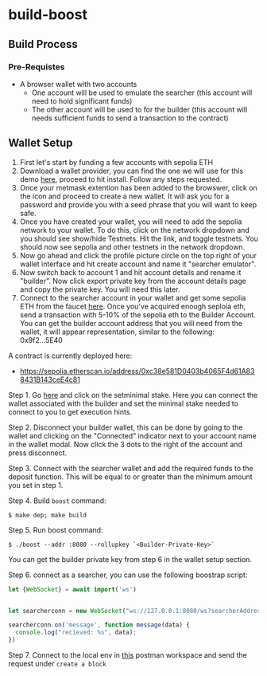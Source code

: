 # build-boost

## Build Process

### Pre-Requistes
- A browser wallet with two accounts
  - One account will be used to emulate the searcher (this account will need to hold significant funds)
  - The other account will be used to for the builder (this account will needs sufficient funds to send a transaction to the contract)


## Wallet Setup
1. First let's start by funding a few accounts with sepolia ETH
2. Download a wallet provider, you can find the one we will use for this demo [here](https://metamask.io/download/), proceed to hit install. Follow any steps requested.
3. Once your metmask extention has been added to the browswer, click on the icon and proceed to create a new wallet. It will ask you for a password and provide you with a seed phrase that you will want to keep safe.
4. Once you have created your wallet, you will need to add the sepolia network to your wallet. To do this, click on the network dropdown and you should see show/hide Testnets. Hit the link, and toggle testnets. You should now see sepolia and other testnets in the network dropdown.
5. Now go ahead and click the profile picture circle on the top right of your wallet interface and hit create account and name it "searcher emulator".
6. Now switch back to account 1 and hit account details and rename it "builder". Now click export private key from the account details page and copy the private key. You will need this later.
7. Connect to the searcher account in your wallet and get some sepolia ETH from the faucet [here](https://sepolia-faucet.pk910.de/). Once you've acquired enough seploia eth, send a transaction with 5-10% of the sepolia eth to the Builder Account. You can get the builder account address that you will need from the wallet, it will appear representation, similar to the following: 0x9f2...5E40

A contract is currently deployed here:
- https://sepolia.etherscan.io/address/0xc38e581D0403b4065F4d61A838431B143ceE4c81


Step 1. Go [here](https://sepolia.etherscan.io/address/0xc38e581D0403b4065F4d61A838431B143ceE4c81#writeContract) and click on the setminimal stake. Here you can connect the wallet associated with the builder and set the minimal stake needed to connect to you to get execution hints.

Step 2. Disconnect your builder wallet, this can be done by going to the wallet and clicking on the "Connected" indicator next to your account name in the wallet modal. Now click the 3 dots to the right of the account and press disconnect. 

Step 3. Connect with the searcher wallet and add the required funds to the deposit function. This will be equal to or greater than the minimum amount you set in step 1.

Step 4. Build `boost` command:
```
$ make dep; make build
```

Step 5. Run boost command:
```
$ ./boost --addr :8080 --rollupkey `<Builder-Private-Key>`
```
You can get the builder private key from step 6 in the wallet setup section.

Step 6. connect as a searcher, you can use the following boostrap script:
```javascript
let {WebSocket} = await import('ws')


let searcherconn = new WebSocket("ws://127.0.0.1:8080/ws?searcherAddress=<your-searcher-address>&commitmentAddress=<your-commitment-address>");

searcherconn.on('message', function message(data) {
  console.log("recieved: %s", data);
})
```

Step 7. Connect to the local env in [this](https://primev.postman.co/workspace/Team-Workspace~18870d84-94f0-4d1e-8163-db558f83d7e8/request/27192304-32af6ec4-013b-423f-aff6-44226090fcf6) postman workspace and send the request under `create a block`